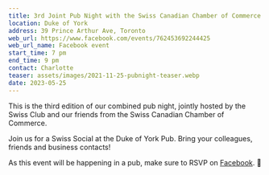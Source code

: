 ```yaml
---
title: 3rd Joint Pub Night with the Swiss Canadian Chamber of Commerce
location: Duke of York
address: 39 Prince Arthur Ave, Toronto
web_url: https://www.facebook.com/events/762453692244425
web_url_name: Facebook event
start_time: 7 pm
end_time: 9 pm
contact: Charlotte
teaser: assets/images/2021-11-25-pubnight-teaser.webp
date: 2023-05-25
---
```


This is the third edition of our combined pub night, jointly hosted by the
Swiss Club and our friends from the Swiss Canadian Chamber of Commerce.

Join us for a Swiss Social at the Duke of York Pub. Bring your colleagues,
friends and business contacts!

As this event will be happening in a pub, make sure to RSVP on [Facebook].
:slightly_smiling_face:

[facebook]: <{{ page.web_url }}>
